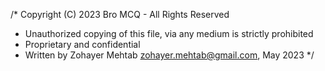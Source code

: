 /* Copyright (C) 2023 Bro MCQ - All Rights Reserved
 * Unauthorized copying of this file, via any medium is strictly prohibited
 * Proprietary and confidential
 * Written by Zohayer Mehtab <zohayer.mehtab@gmail.com>, May 2023
 */

